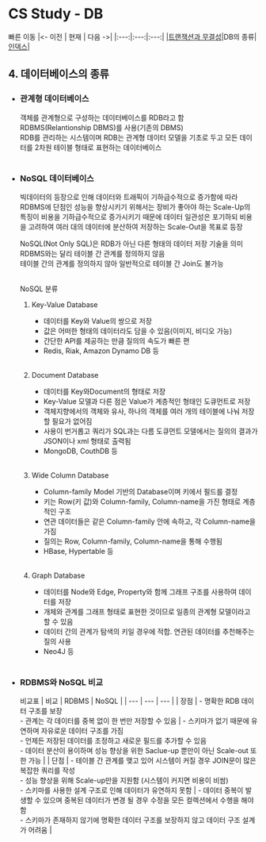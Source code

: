 # CS Study - DB

빠른 이동
|<- 이전 | 현재 | 다음 ->|
|:---:|:---:|:---:|
|[트랜잭션과 무결성](./db-basic.md)|DB의 종류|[인덱스](./db-index.md)|

## 4. 데이터베이스의 종류

- ### 관계형 데이터베이스

  객체를 관계형으로 구성하는 데이터베이스를 RDB라고 함  
  RDBMS(Relantionship DBMS)를 사용(기존의 DBMS)  
  RDB를 관리하는 시스템이며 RDB는 관계형 데이터 모델을 기초로 두고 모든 데이터를 2차원 테이블 형태로 표현하는 데이터베이스  
  <br/>

- ### NoSQL 데이터베이스

  빅데이터의 등장으로 인해 데이터와 트래픽이 기하급수적으로 증가함에 따라 RDBMS에 단점인 성능을 향상시키기 위해서는 장비가 좋아야 하는 Scale-Up의 특징이 비용을 기하급수적으로 증가시키기 때문에 데이터 일관성은 포기하되 비용을 고려하여 여러 대의 데이터에 분산하여 저장하는 Scale-Out을 목표로 등장

  NoSQL(Not Only SQL)은 RDB가 아닌 다른 형태의 데이터 저장 기술을 의미  
   RDBMS와는 달리 테이블 간 관계를 정의하지 않음  
   테이블 간의 관계를 정의하지 않아 일반적으로 테이블 간 Join도 불가능  
   <br/>

  NoSQL 분류

  1. Key-Value Database

     - 데이터를 Key와 Value의 쌍으로 저장
     - 값은 어떠한 형태의 데이터라도 담을 수 있음(이미지, 비디오 가능)
     - 간단한 API를 제공하는 만큼 질의의 속도가 빠른 편
     - Redis, Riak, Amazon Dynamo DB 등  
       <br/>

  2. Document Database

     - 데이터를 Key와Document의 형태로 저장
     - Key-Value 모델과 다른 점은 Value가 계층적인 형태인 도큐먼트로 저장
     - 객체지향에서의 객체와 유사, 하나의 객체를 여러 개의 테이블에 나눠 저장할 필요가 없어짐
     - 사용이 번거롭고 쿼리가 SQL과는 다름 도큐먼트 모델에서는 질의의 결과가 JSON이나 xml 형태로 출력됨
     - MongoDB, CouthDB 등  
       <br/>

  3. Wide Column Database

     - Column-family Model 기반의 Database이며 키에서 필드를 결정
     - 키는 Row(키 값)와 Column-family, Column-name을 가진 형태로 계층적인 구조
     - 연관 데이터들은 같은 Column-family 안에 속하고, 각 Column-name을 가짐
     - 질의는 Row, Column-family, Column-name을 통해 수행됨
     - HBase, Hypertable 등  
       <br/>

  4. Graph Database

     - 데이터를 Node와 Edge, Property와 함께 그래프 구조를 사용하여 데이터를 저장
     - 개체와 관계를 그래프 형태로 표현한 것이므로 일종의 관계형 모델이라고 할 수 있음
     - 데이터 간의 관계가 탐색의 키일 경우에 적합. 연관된 데이터를 추천해주는 질의 사용
     - Neo4J 등  
       <br/>

- ### RDBMS와 NoSQL 비교

  비교표
  | 비교 | RDBMS | NoSQL |
  | --- | --- | --- |
  | 장점 | - 명확한 RDB 데이터 구조를 보장 <br/> - 관계는 각 데이터를 중복 없이 한 번만 저장할 수 있음 | - 스키마가 없기 때문에 유연하며 자유로운 데이터 구조를 가짐 <br/> - 언제든 저장된 데이터를 조정하고 새로운 필드를 추가할 수 있음 <br/> - 데이터 분산이 용이하며 성능 향상을 위한 Saclue-up 뿐만이 아닌 Scale-out 또한 가능 |
  | 단점 | - 테이블 간 관계를 맺고 있어 시스템이 커질 경우 JOIN문이 많은 복잡한 쿼리를 작성 <br/> - 성능 향상을 위해 Scale-up만을 지원함 (시스템이 커지면 비용이 비쌈) <br/> - 스키마를 사용한 설계 구조로 인해 데이터가 유연하지 못함 | - 데이터 중복이 발생할 수 있으며 중복된 데이터가 변경 될 경우 수정을 모든 컬렉션에서 수행을 해야 함 <br/> - 스키마가 존재하지 않기에 명확한 데이터 구조를 보장하지 않고 데이터 구조 설계가 어려움 |

  <br/>
